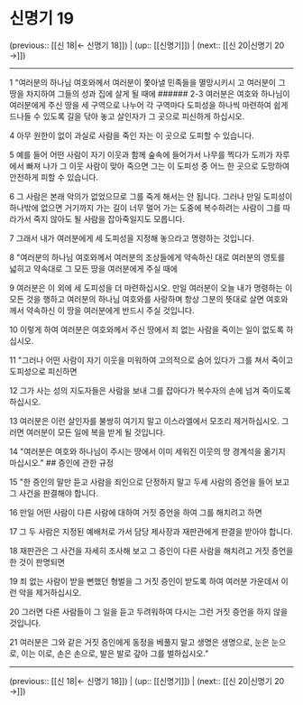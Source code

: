 # 신명기 19

(previous:: [[신 18|← 신명기 18]]) | (up:: [[신명기]]) | (next:: [[신 20|신명기 20 →]])

***




1 
"여러분의 하나님 여호와께서 여러분이 쫓아낼 민족들을 멸망시키시 고 여러분이 그 땅을 차지하여 그들의 성과 집에 살게 될 때에 ###### 2-3 여러분은 여호와 하나님이 여러분에게 주신 땅을 세 구역으로 나누어 각 구역마다 도피성을 하나씩 마련하여 쉽게 드나들 수 있도록 길을 닦아 놓고 살인자가 그 곳으로 피신하게 하십시오. 



4 
아무 원한이 없이 과실로 사람을 죽인 자는 이 곳으로 도피할 수 있습니다. 



5 
예를 들어 어떤 사람이 자기 이웃과 함께 숲속에 들어가서 나무를 찍다가 도끼가 자루에서 빠져 나가 그 이웃 사람이 맞아 죽으면 그는 이 도피성 중 어느 한 곳으로 도망하여 안전하게 피할 수 있습니다. 



6 
그 사람은 본래 악의가 없었으므로 그를 죽게 해서는 안 됩니다. 그러나 만일 도피성이 하나밖에 없으면 거기까지 가는 길이 너무 멀어 가는 도중에 복수하려는 사람이 그를 따라가서 죽지 않아도 될 사람을 잡아죽일지도 모릅니다. 



7 
그래서 내가 여러분에게 세 도피성을 지정해 놓으라고 명령하는 것입니다. 



8 
"여러분의 하나님 여호와께서 여러분의 조상들에게 약속하신 대로 여러분의 영토를 넓히고 약속대로 그 모든 땅을 여러분에게 주실 때에 



9 
여러분은 이 외에 세 도피성을 더 마련하십시오. 만일 여러분이 오늘 내가 명령하는 이 모든 것을 행하고 여러분의 하나님 여호와를 사랑하며 항상 그분의 뜻대로 살면 여호와께서 약속하신 이 땅을 여러분에게 반드시 주실 것입니다. 



10 
이렇게 하여 여러분은 여호와께서 주신 땅에서 죄 없는 사람을 죽이는 일이 없도록 하십시오. 



11 
"그러나 어떤 사람이 자기 이웃을 미워하여 고의적으로 숨어 있다가 그를 쳐서 죽이고 도피성으로 피신하면 



12 
그가 사는 성의 지도자들은 사람을 보내 그를 잡아다가 복수자의 손에 넘겨 죽이도록 하십시오. 



13 
여러분은 이런 살인자를 불쌍히 여기지 말고 이스라엘에서 모조리 제거하십시오. 그러면 여러분이 모든 일에 복을 받게 될 것입니다. 



14 
"여러분은 여호와 하나님이 주시는 땅에서 이미 세워진 이웃의 땅 경계석을 옮기지 마십시오." ## 증인에 관한 규정 



15 
"한 증인의 말만 듣고 사람을 죄인으로 단정하지 말고 두세 사람의 증언을 들어 보고 그 사건을 판결해야 합니다. 



16 
만일 어떤 사람이 다른 사람에 대하여 거짓 증언을 하여 그를 해치려고 하면 



17 
그 두 사람은 지정된 예배처로 가서 담당 제사장과 재판관에게 판결을 받아야 합니다. 



18 
재판관은 그 사건을 자세히 조사해 보고 그 증인이 다른 사람을 해치려고 거짓 증언을 한 것이 판명되면 



19 
죄 없는 사람이 받을 뻔했던 형벌을 그 거짓 증인이 받도록 하여 여러분 가운데서 이런 악을 제거하십시오. 



20 
그러면 다른 사람들이 그 일을 듣고 두려워하여 다시는 그런 거짓 증언을 하지 않을 것입니다. 



21 
여러분은 그와 같은 거짓 증인에게 동정을 베풀지 말고 생명은 생명으로, 눈은 눈으로, 이는 이로, 손은 손으로, 발은 발로 갚아 그를 벌하십시오."

***

(previous:: [[신 18|← 신명기 18]]) | (up:: [[신명기]]) | (next:: [[신 20|신명기 20 →]])

